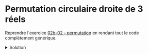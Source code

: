 # Permutation circulaire droite de 3 réels

Reprendre l'exercice [02b-02 - permutation](../04%20-%20Fonctions/02b-02%20-%20permutation.md) en rendant tout le code complètement générique.

<details>
<summary>Solution</summary>

~~~cpp
#include <cstdlib>
#include <iostream>

using namespace std;

template<typename T>
void permutationCirculaireDroite(T& x,
                                 T& y,
                                 T& z);

// note : const T& car on ne sait pas à l'avance le type à traiter
template<typename T>
void afficher(const T& x,
              const T& y,
              const T& z);

//------------------------------------------------------------
// rien ne change ici
int main() {
   double x = 1, y = 2, z = 3;
   for (int i = 1; i <= 3; ++i) {
      permutationCirculaireDroite(x, y, z);
      afficher(x, y, z);
   }
   return EXIT_SUCCESS;
}

//------------------------------------------------------------
template<typename T>
void permutationCirculaireDroite(T& x,
                                 T& y,
                                 T& z) {
   double tmp = z;
   z = y;
   y = x;
   x = tmp;
}

//------------------------------------------------------------
template<typename T>
void afficher(const T& x,
              const T& y,
              const T& z) {
   cout << "x = " << x << ", "
        << "y = " << y << ", "
        << "z = " << z << endl;
}
~~~

</details>
